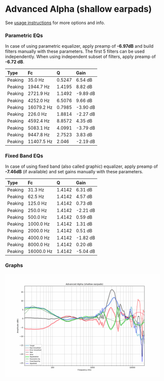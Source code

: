 # Advanced Alpha (shallow earpads)
See [usage instructions](https://github.com/jaakkopasanen/AutoEq#usage) for more options and info.

### Parametric EQs
In case of using parametric equalizer, apply preamp of **-6.97dB** and build filters manually
with these parameters. The first 5 filters can be used independently.
When using independent subset of filters, apply preamp of **-6.72 dB**.

| Type    | Fc         |      Q | Gain     |
|:--------|:-----------|:-------|:---------|
| Peaking | 35.0 Hz    | 0.5247 | 6.54 dB  |
| Peaking | 1944.7 Hz  | 1.4195 | 8.82 dB  |
| Peaking | 2721.9 Hz  | 1.1492 | -9.89 dB |
| Peaking | 4252.0 Hz  | 6.5076 | 9.66 dB  |
| Peaking | 16079.2 Hz | 0.7985 | -3.90 dB |
| Peaking | 226.0 Hz   | 1.8814 | -2.27 dB |
| Peaking | 4592.4 Hz  | 8.8572 | 4.35 dB  |
| Peaking | 5083.1 Hz  | 4.0991 | -3.79 dB |
| Peaking | 9447.8 Hz  | 2.7523 | 3.83 dB  |
| Peaking | 11407.5 Hz | 2.046  | -2.19 dB |

### Fixed Band EQs
In case of using fixed band (also called graphic) equalizer, apply preamp of **-7.46dB**
(if available) and set gains manually with these parameters.

| Type    | Fc         |      Q | Gain     |
|:--------|:-----------|:-------|:---------|
| Peaking | 31.3 Hz    | 1.4142 | 6.31 dB  |
| Peaking | 62.5 Hz    | 1.4142 | 4.57 dB  |
| Peaking | 125.0 Hz   | 1.4142 | 0.73 dB  |
| Peaking | 250.0 Hz   | 1.4142 | -2.21 dB |
| Peaking | 500.0 Hz   | 1.4142 | 0.59 dB  |
| Peaking | 1000.0 Hz  | 1.4142 | 1.31 dB  |
| Peaking | 2000.0 Hz  | 1.4142 | 0.51 dB  |
| Peaking | 4000.0 Hz  | 1.4142 | -1.82 dB |
| Peaking | 8000.0 Hz  | 1.4142 | 0.20 dB  |
| Peaking | 16000.0 Hz | 1.4142 | -5.04 dB |

### Graphs
![](./Advanced%20Alpha%20(shallow%20earpads).png)